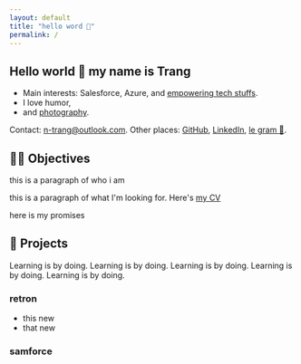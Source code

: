 ```yaml
---
layout: default
title: "hello word 👋"
permalink: /
---
```


## Hello world 👋 my name is Trang 
- Main interests: Salesforce, Azure, and [empowering tech stuffs]().
- I love humor,
- and [photography]().

Contact: <n-trang@outlook.com>. Other places: [GitHub](), [LinkedIn](), [le gram 📸]().

## 👷‍♀️ Objectives

this is a paragraph of who i am

this is a paragraph of what I'm looking for. Here's [my CV](./assets/cv-trang.pdf)

here is my promises

## 🔨 Projects

Learning is by doing. Learning is by doing. Learning is by doing. Learning is by doing. Learning is by doing. 

### retron

- this new
- that new

### samforce
